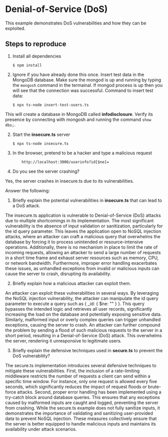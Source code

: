 # Denial-of-Service (DoS)

This example demonstrates DoS vulnerabilities and how they can be exploited.

## Steps to reproduce

1. Install all dependencies

   `$ npm install`

2. Ignore if you have already done this once. Insert test data in the MongoDB database. Make sure the mongod is up and running by typing the `mongosh` command in the termainal. If mongod process is up then you will see that the connection was successful. Command to insert test data:

   `$ npx ts-node insert-test-users.ts`

This will create a database in MongoDB called **infodisclosure**. Verify its presence by connecting with mongosh and running the command `show dbs;`.

2. Start the **insecure.ts** server

   `$ npx ts-node insecure.ts`

3. In the browser, pretend to be a hacker and type a malicious request

   ```
       http://localhost:3000/userinfo?id[$ne]=
   ```

4. Do you see the server crashing?

Yes, the server crashes in insecure.ts due to its vulnerabilities.

Answer the following:

1. Briefly explain the potential vulnerabilities in **insecure.ts** that can lead to a DoS attack.

The insecure.ts application is vulnerable to Denial-of-Service (DoS) attacks due to multiple shortcomings in its implementation. The most significant vulnerability is the absence of input validation or sanitization, particularly for the id query parameter. This leaves the application open to NoSQL injection attacks, where an attacker can craft a malicious query that overwhelms the database by forcing it to process unintended or resource-intensive operations. Additionally, there is no mechanism in place to limit the rate of incoming requests, allowing an attacker to send a large number of requests in a short time frame and exhaust server resources such as memory, CPU, or network bandwidth. Furthermore, improper error handling exacerbates these issues, as unhandled exceptions from invalid or malicious inputs can cause the server to crash, disrupting its availability.

2. Briefly explain how a malicious attacker can exploit them.

An attacker can exploit these vulnerabilities in several ways. By leveraging the NoSQL injection vulnerability, the attacker can manipulate the id query parameter to execute a query such as { \_id: { $ne: "" } }. This query bypasses the intended logic and retrieves all user records, significantly increasing the load on the database and potentially exposing sensitive data. Similarly, malformed input or overly complex queries can trigger unhandled exceptions, causing the server to crash. An attacker can further compound the problem by sending a flood of such malicious requests to the server in a short period, resulting in a Denial-of-Service (DoS) attack. This overwhelms the server, rendering it unresponsive to legitimate users.

3. Briefly explain the defensive techniques used in **secure.ts** to prevent the DoS vulnerability?

The secure.ts implementation introduces several defensive techniques to mitigate these vulnerabilities. First, the inclusion of a rate-limiting middleware restricts the number of requests a client can send within a specific time window. For instance, only one request is allowed every five seconds, which significantly reduces the impact of request floods or brute-force attacks. Second, proper error handling has been implemented using a try-catch block around database queries. This ensures that any exceptions caused by malformed inputs are caught and logged, preventing the server from crashing. While the secure.ts example does not fully sanitize inputs, it demonstrates the importance of validating and sanitizing user-provided data to prevent NoSQL injection. These measures collectively ensure that the server is better equipped to handle malicious inputs and maintains its availability under attack scenarios.
